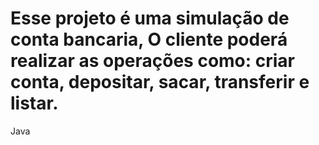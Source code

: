 # Esse projeto é uma simulação de conta bancaria, O cliente poderá realizar as operações como: criar conta, depositar, sacar, transferir e listar. 
Java

